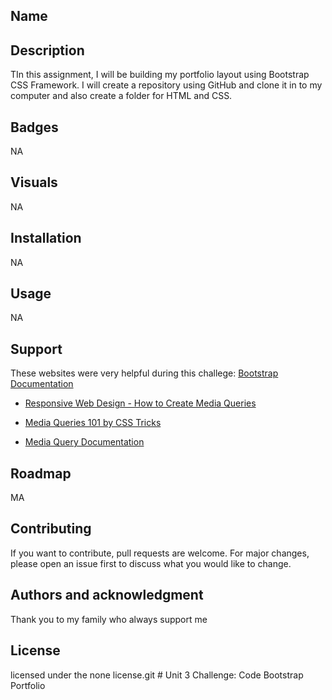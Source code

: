 
## Name


## Description

TIn this assignment, I will be building my portfolio layout using Bootstrap CSS Framework.  I will create a repository using GitHub and clone it in to my computer and also create a folder for HTML and CSS. 

## Badges

NA

## Visuals

NA

## Installation

NA

## Usage

NA

## Support

These websites were very helpful during this challege: [Bootstrap Documentation](https://getbootstrap.com/docs/4.0/getting-started/introduction/)

- [Responsive Web Design - How to Create Media Queries](https://www.youtube.com/watch?v=5xzaGSYd7jM)

- [Media Queries 101 by CSS Tricks](https://css-tricks.com/css-media-queries/)

- [Media Query Documentation](https://www.w3schools.com/css/css_rwd_mediaqueries.asp)


## Roadmap

MA

## Contributing

If you want to contribute, pull requests are welcome. For major changes, please open an issue first to discuss what you would like to change.

## Authors and acknowledgment

Thank you to my family who always support me

## License

licensed under the none license.git # Unit 3 Challenge: Code Bootstrap Portfolio

